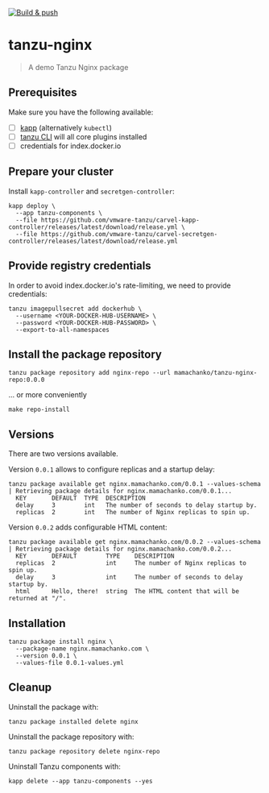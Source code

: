 [![Build & push](https://github.com/mamachanko/tanzu-nginx/actions/workflows/makefile.yml/badge.svg)](https://github.com/mamachanko/tanzu-nginx/actions/workflows/makefile.yml)

# tanzu-nginx

> A demo Tanzu Nginx package

## Prerequisites

Make sure you have the following available:

* [ ] [kapp](https://carvel.dev/kapp/) (alternatively `kubectl`)
* [ ] [tanzu CLI](https://github.com/vmware-tanzu/tanzu-framework) will all core plugins installed
* [ ] credentials for index.docker.io

## Prepare your cluster

Install `kapp-controller` and `secretgen-controller`:

```shell
kapp deploy \
  --app tanzu-components \
  --file https://github.com/vmware-tanzu/carvel-kapp-controller/releases/latest/download/release.yml \
  --file https://github.com/vmware-tanzu/carvel-secretgen-controller/releases/latest/download/release.yml 
```

## Provide registry credentials

In order to avoid index.docker.io's rate-limiting, we need to provide credentials:

```shell
tanzu imagepullsecret add dockerhub \
  --username <YOUR-DOCKER-HUB-USERNAME> \
  --password <YOUR-DOCKER-HUB-PASSWORD> \
  --export-to-all-namespaces
```

## Install the package repository

```shell
tanzu package repository add nginx-repo --url mamachanko/tanzu-nginx-repo:0.0.0
```
... or more conveniently
```shell
make repo-install
```

## Versions

There are two versions available.

Version `0.0.1` allows to configure replicas and a startup delay:

```shell
tanzu package available get nginx.mamachanko.com/0.0.1 --values-schema
| Retrieving package details for nginx.mamachanko.com/0.0.1...
  KEY       DEFAULT  TYPE  DESCRIPTION
  delay     3        int   The number of seconds to delay startup by.
  replicas  2        int   The number of Nginx replicas to spin up.
```

Version `0.0.2` adds configurable HTML content:

```shell
tanzu package available get nginx.mamachanko.com/0.0.2 --values-schema
| Retrieving package details for nginx.mamachanko.com/0.0.2...
  KEY       DEFAULT        TYPE    DESCRIPTION
  replicas  2              int     The number of Nginx replicas to spin up.
  delay     3              int     The number of seconds to delay startup by.
  html      Hello, there!  string  The HTML content that will be returned at "/".
```

## Installation

```shell
tanzu package install nginx \
  --package-name nginx.mamachanko.com \
  --version 0.0.1 \
  --values-file 0.0.1-values.yml
```

## Cleanup

Uninstall the package with:
```shell
tanzu package installed delete nginx
```

Uninstall the package repository with:
```shell
tanzu package repository delete nginx-repo
```

Uninstall Tanzu components with:

```shell
kapp delete --app tanzu-components --yes
```
